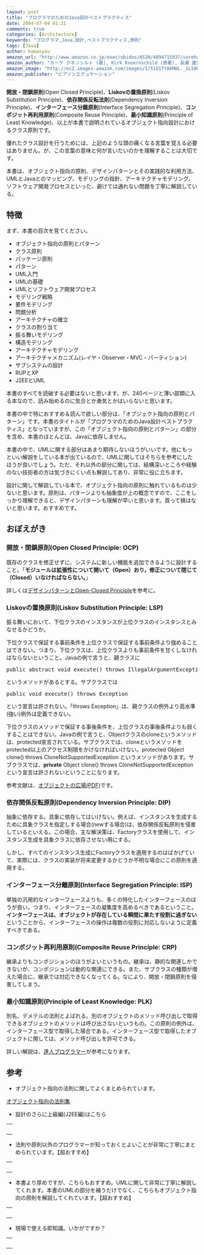 ```yaml
---
layout: post
title: "プログラマのためのJava設計ベストプラクティス"
date: 2004-07-04 01:21
comments: true
categories: [Architecture]
keywords: "プログラマ,Java,設計,ベストプラクティス,原則"
tags: [Java]
author: hamasyou
amazon_url: "http://www.amazon.co.jp/exec/obidos/ASIN/4894715937/sorehabooks-22"
amazon_author: "カーク クネンシルト (著), Kirk Knoernschild (原著), 長瀬 嘉秀 (翻訳), 今野 睦 (翻訳), テクノロジックアート (翻訳)"
amazon_image: "http://ec2.images-amazon.com/images/I/51Q1TYA8MWL._SL500_AA300_.jpg"
amazon_publisher: "ピアソンエデュケーション"
---
```


<strong>開放・閉鎖原則</strong>(Open Closed Principle)、<strong>Liskovの置換原則</strong>(Liskov Substitution Principle)、<strong>依存関係反転法則</strong>(Dependency Inversion Principle)、<strong>インターフェース分離原則</strong>(Interface Segregation Principle)、<strong>コンポジット再利用原則</strong>(Composite Reuse Principle)、<strong>最小知識原則</strong>(Principle of Least Knowledge)、以上が本書で説明されているオブジェクト指向設計におけるクラス原則です。

優れたクラス設計を行うためには、上記のような頭の痛くなる言葉を覚える必要はありません。が、この言葉の意味と何が言いたいのかを理解することは大切です。

本書は、オブジェクト指向の原則、デザインパターンとその実践的な利用方法、UMLとJavaとのマッピング、モデリングの指針、アーキテクチャモデリング、ソフトウェア開発プロセスといった、避けては通れない問題を丁寧に解説している。


<!-- more -->

<h2>特徴</h2>

まず、本書の目次を見てください。

<ul><li>オブジェクト指向の原則とパターン</li><li>クラス原則</li><li>パッケージ原則</li><li>パターン</li><li>UML入門</li><li>UMLの基礎</li><li>UMLとソフトウェア開発プロセス</li><li>モデリング戦略</li><li>要件モデリング</li><li>問題分析</li><li>アーキテクチャの確立</li><li>クラスの割り当て</li><li>振る舞いモデリング</li><li>構造モデリング</li><li>アーキテクチャモデリング</li><li>アーキテクチャメカニズム(レイヤ・Observer・MVC・パーティション)</li><li>サブシステムの設計</li><li>RUPとXP</li><li>J2EEとUML</li></ul>

本書のすべてを読破する必要はないと思います。が、240ページと薄い部類に入る本なので、読み始めるのに気合とか勇気とかはいらないと思います。

本書の中で特におすすめ＆読んで欲しい部分は、「オブジェクト指向の原則とパターン」です。本書のタイトルが「プログラマのためのJava設計ベストプラクティス」となっていますが、この「オブジェクト指向の原則とパターン」の部分を含め、本書のほとんどは、Javaに依存しません。

本書の中で、UMLに関する部分はあまり期待しないほうがいいです。他にもっといい解説をしている本が出ているので、UMLに関してはそちらを参考にしたほうが良いでしょう。ただ、それ以外の部分に関しては、結構深いところや経験のない技術者の方は気づきにくい点も解説してあり、非常に役に立ちます。

設計に関して解説している本で、オブジェクト指向の原則に触れているものは少ないと思います。原則は、パターンよりも抽象度が上の概念ですので、ここをしっかり理解できると、デザインパターンも理解が早いと思います。買って損はないと思います。おすすめです。

<h2>おぼえがき</h2>

<h3>開放・閉鎖原則(Open Closed Principle: OCP)</h3>

既存のクラスを修正せずに、システムに新しい機能を追加できるように設計すること。「<strong>モジュールは拡張性について開いて（Open）おり，修正について閉じて（Closed）いなければならない。</strong>」

詳しくは<a href="http://homepage3.nifty.com/masarl/article/dp-ocp.html" rel="external nofollow">デザインパターンとOpen-Closed Principle</a>を参考に。

<h3>Liskovの置換原則(Liskov Substitution Principle: LSP)</h3>

振る舞いにおいて、下位クラスのインスタンスが上位クラスのインスタンスとみなせるかどうか。

下位クラスで保証する事前条件を上位クラスで保証する事前条件より強めることはできない。つまり、下位クラスは、上位クラスよりも事前条件を甘くしなければならないということ。Javaの例で言うと、親クラスに

<pre class="code"><span class="keyword">public abstract void</span> execute() <span class="keyword">throws</span> IllegalArgumentException</pre>

というメソッドがあるとする。サブクラスでは

<pre class="code"><span class="keyword">public void</span> execute() <span class="keyword">throws</span> Exception</pre>

 という宣言は許されない。「throws Exception」は、親クラスの例外より高水準(強い)例外は定義できない。

下位クラスのメソッドで保証する事後条件を、上位クラスの事後条件よりも弱くすることはできない。Javaの例で言うと、Objectクラスのcloneというメソッドは、protected宣言されている。サブクラスでは、cloneというメソッドをprotected以上のアクセス制限をかけなければいけない。protected Object clone() throws CloneNotSupportedException
というメソッドがあります。サブクラスでは、<strong>private</strong> Object clone() throws CloneNotSupportedException という宣言は許されないということになります。

参考文献は、<a href="http://www.ogis-ri.co.jp/otc/hiroba/technical/OO_Guide/pdf/OO_Guide.pdf" rel="external nofollow">オブジェクトの広場(PDF)</a>です。

<h3>依存関係反転原則(Dependency Inversion Principle: DIP)</h3>

抽象に依存する。具象に依存してはいけない。例えば、インスタンスを生成するために具象クラスを指定しする場合(newする場合)は、依存関係反転原則を侵害しているといえる。この場合、主な解決策は、Factoryクラスを使用して、インスタンス生成を具象クラスに依存させない用にする。

しかし、すべてのインスタンス生成にFactoryクラスを適用するのはばかげていて、実際には、クラスの実装が将来変更するかどうか不明な場合にこの原則を適用する。

<h3>インターフェース分離原則(Interface Segregation Principle: ISP)</h3>

単独の汎用的なインターフェースよりも、多くの特化したインターフェースのほうが良い。つまり、インターフェースの凝集度を高めるべきであるということ。<strong>インターフェースは、オブジェクトが存在している瞬間に果たす役割に過ぎない</strong>ということから、インターフェースの操作は複数の役割に対応しないように定義すべきである。

<h3>コンポジット再利用原則(Composite Reuse Principle: CRP)</h3>

継承よりもコンポジションのほうがよいというもの。継承は、静的な関連しかできないが、コンポジションは動的な関連にできる。また、サブクラスの種類が増えた場合に、継承では対応できなくなってくる。なにより、開放・閉鎖原則を侵害してしまう。

<h3>最小知識原則(Principle of Least Knowledge: PLK)</h3>

別名、デメテルの法則とよばれる。別のオブジェクトのメソッド呼び出しで取得できるオブジェクトのメソッドは呼び出さないというもの。この原則の例外は、インターフェース型で取得した場合である。インターフェース型で取得したオブジェクトに関しては、メソッド呼び出しを許可できる。

詳しい解説は、<a href="http://www.amazon.co.jp/exec/obidos/ASIN/4894712741/sorehabooks-22" rel="external nofollow">達人プログラマー</a>が参考になります。

<h2>参考</h2>

+ オブジェクト指向の法則に関してよくまとめられています。

<a href="http://homepage3.nifty.com/masarl/article/oo-principles.html" rel="external nofollow">オブジェクト指向の法則集</a>

+ 設計のさらに上級編(J2EE編)はこちら

<div class="rakuten"><table border="0" cellpadding="5" width="400"><tr><td valign="top"><a href="http://www.amazon.co.jp/exec/obidos/ASIN/4894715821/sorehabooks-22/" rel="external nofollow"></a><br /></td></tr></table>
</div>

+ 法則や原則以外のプログラマーが知っておくとよいことが非常に丁寧にまとめられています。【超おすすめ】

<div class="rakuten"><table border="0" cellpadding="5" width="400"><tr><td valign="top"><a href="http://www.amazon.co.jp/exec/obidos/ASIN/4894712741/sorehabooks-22/" rel="external nofollow"></a><br /></td></tr></table>
</div>

+ 本書より厚めですが、こちらもおすすめ。UMLに関して非常に丁寧に解説してくれます。本書のUMLの部分を補うだけでなく、こちらもオブジェクト指向の原則を解説してくれています。【超おすすめ】

<div class="rakuten"><table border="0" cellpadding="5" width="400"><tr><td valign="top"><a href="http://www.amazon.co.jp/exec/obidos/ASIN/4894713861/sorehabooks-22/" rel="external nofollow"></a><br /></td></tr></table>
</div>

+ 現場で使える即知識。いかがですか？

<div class="rakuten"><table border="0" cellpadding="5" width="400"><tr><td valign="top"><a href="http://www.amazon.co.jp/exec/obidos/ASIN/4798106976/sorehabooks-22/" rel="external nofollow"></a><br /></td></tr></table>
</div>




